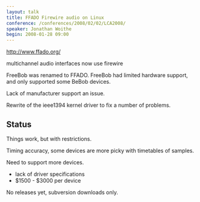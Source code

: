 ```yaml
---
layout: talk
title: FFADO Firewire audio on Linux
conference: /conferences/2008/02/02/LCA2008/
speaker: Jonathan Woithe
begin: 2008-01-28 09:00
---
```

<http://www.ffado.org/>

multichannel audio interfaces now use firewire

FreeBob was renamed to FFADO. FreeBob had limited hardware support,
and only supported some BeBob devices.

Lack of manufacturer support an issue.

Rewrite of the ieee1394 kernel driver to fix a number of problems.

## Status

Things work, but with restrictions.

Timing accuracy, some devices are more picky with timetables of samples.

Need to support more devices.

* lack of driver specifications
* $1500 - $3000 per device

No releases yet, subversion downloads only.
